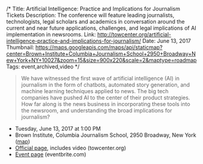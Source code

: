 /*
Title: Artificial Intelligence: Practice and Implications for Journalism Tickets
Description:  The conference will feature leading journalists, technologists, legal scholars and academics in conversation around the current and near future applications, challenges, and legal implications of AI implementation in newsrooms.
Link: http://towcenter.org/artificial-intelligence-practice-and-implications-for-journalism/
Date: June 13, 2017
Thumbnail: https://maps.googleapis.com/maps/api/staticmap?center=Brown+Institute+Columbia+Journalism+School+2950+Broadway+New+York+NY+10027&zoom=15&size=900x220&scale=2&maptype=roadmap
Tags: event,archived,video
*/

> We have witnessed the first wave of artificial intelligence (AI) in journalism in the form of chatbots, automated story generation, and machine learning techniques applied to news. The big tech companies have pushed AI to the center of their product strategies. How far along is the news business in incorporating these tools into the newsroom, and understanding the broad implications for journalism?



- Tuesday, June 13, 2017 at 1:00 PM
- Brown Institute, Columbia Journalism School, 2950 Broadway, New York ([map](https://www.google.com/maps/dir/Current+Location/Brown+Institute+Columbia+Journalism+School+2950+Broadway+New+York+NY+10027))
- [Official page](http://towcenter.org/artificial-intelligence-practice-and-implications-for-journalism/), includes video (towcenter.org)
- [Event page](https://www.eventbrite.com/e/artificial-intelligence-practice-and-implications-for-journalism-tickets-34805824157?mc_cid=d216621158&mc_eid=f58b3cd714) (eventbrite.com)
